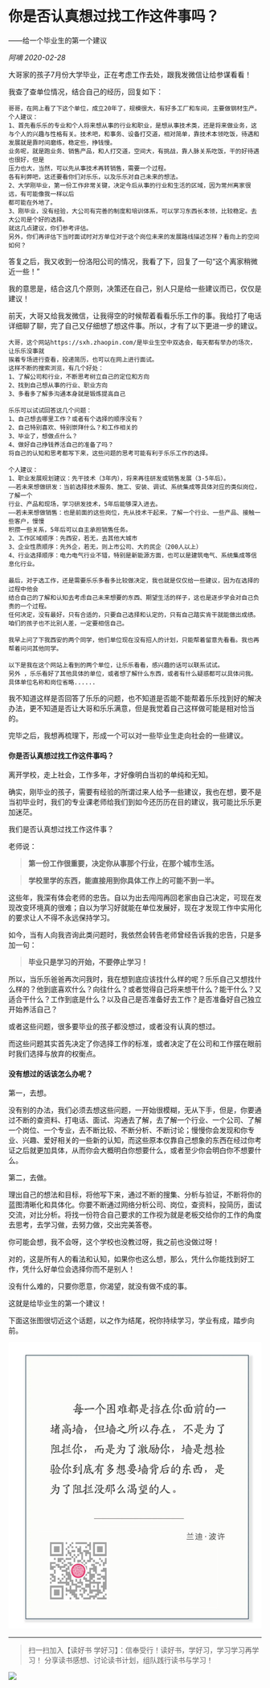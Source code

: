 # 你是否认真想过找工作这件事吗？

——给一个毕业生的第一个建议

*阿嘀 2020-02-28*

大哥家的孩子7月份大学毕业，正在考虑工作去处，跟我发微信让给参谋看看！

我查了查单位情况，结合自己的经历，回复如下：

```
哥哥，在网上看了下这个单位，成立20年了，规模很大，有好多工厂和车间，主要做钢材生产。
个人建议：
1、首先看乐乐的专业和个人将来想从事的行业和职业，是想从事技术类，还是将来做业务，这与个人的兴趣与性格有关。技术吧，和事务、设备打交道，相对简单，靠技术本领吃饭，待遇和发展就是靠时间磨练，稳定些，挣钱慢。
业务呢，就是跑业务、销售产品，和人打交道，空间大，有挑战，靠人脉关系吃饭，干的好待遇也很好，但是
压力也大，当然，可以先从事技术再转销售，需要一个过程。
各有利弊吧，这还要看你们对乐乐，以及乐乐对自己未来的想法。
2、大学刚毕业，第一份工作非常关键，决定今后从事的行业和生活的区域，因为常州离家很远，有可能像我一样以后
都可能在外地了。
3、刚毕业，没有经验，大公司有完善的制度和培训体系，可以学习东西长本领，比较稳定。去大公司是个好的选择。
就这几点建议，你们参考评估。
另外，你们再评估下当时面试时对方单位对于这个岗位未来的发展路线描述怎样？看向上的空间如何？
```

答复之后，我又收到一份洛阳公司的情况，我看了下，回复了一句“这个离家稍微近一些！”

我的意思是，结合这几个原则，决策还在自己，别人只是给一些建议而已，仅仅是建议！

前天，大哥又给我发微信，让我得空的时候帮着看看乐乐工作的事。我给打了电话详细聊了聊，完了自己又仔细想了想这件事。所以，才有了以下更进一步的建议。

```
大哥，这个网站https://sxh.zhaopin.com/是毕业生空中双选会，每天都有举办的场次，让乐乐没事就
挨着专场进行查看，投递简历，也可以在网上进行面试。
这样不断的搜索浏览，有几个好处：
1、了解公司和行业，不断思考树立自己的定位和方向
2、找到自己想从事的行业、职业方向
3、多看多了解多沟通本身就是锻炼提高自己

乐乐可以试试回答这几个问题：
1、自己想去哪里工作？或者有个选择的顺序没有？
2、自己特别喜欢、特别崇拜什么？和工作相关的
3、毕业了，想做点什么？
4、做好自己挣钱养活自己的准备了吗？
将自己的认知和思考都写下来，这些问题的思考可能有利于乐乐工作的选择。

个人建议：
1、职业发展规划建议：先干技术（3年内），将来再往研发或销售发展（3-5年后）。
——若未来想做研发：当前选择技术服务、施工、安装、调试、系统集成等具体对应的类似岗位，了解一个
行业、产品和现场，学习研发技术，5年后能够深入进去。
——若未来想做销售：也是前面的这些岗位，先从技术干起来，了解一个行业、一些产品、接触一些客户，慢慢
积攒一些关系，5年后可以自主承担销售任务。
2、工作区域顺序：先西安，若无，去其他大城市
3、企业性质顺序：先外企，若无，则上市公司、大的民企（200人以上）
4、行业选择顺序：电力电气行业不错，特别是新能源方面，也可以是建筑电气、系统集成等信息化行业。

最后，对于选工作，还是需要乐乐多看多比较做决定，我也就是仅仅给一些建议，因为在选择的过程中他会
结合自己的了解和认知去考虑自己未来想要的东西、期望生活的样子，这也是逐步学会对自己负责的一个过程。
任何决定，没有最好，只有合适的，只要自己选择和认定的，只有自己踏实肯干就能做出成绩。
咱们的孩子也不比别人差，一定要相信自己。

我早上问了下我西安的两个同学，他们单位现在没有招人的计划，只能帮着留意先看看。我也再帮着问问其他同学。

以下是我在这个网站上看到的两个单位，让乐乐看看，感兴趣的话可以联系试试。
另外 ，乐乐看好了其他具体的单位，或者想了解什么东西，或者有什么疑惑都可以具体问我。
具体单位名称和岗位省略......
```

我不知道这样是否回答了乐乐的问题，也不知道是否能不能帮着乐乐找到好的解决办法，更不知道是否让大哥和乐乐满意，但是我觉着自己这样做可能是相对恰当的。

完毕之后，我想再梳理下，形成一个可以对一些毕业生走向社会的一些建议。

#### 你是否认真想过找工作这件事吗？

离开学校，走上社会，工作多年，才好像明白当初的单纯和无知。

确实，刚毕业的孩子，需要有经验的所谓过来人给予一些建议，我也在想，要不是当初毕业时，我们的专业课老师给我们到如今还历历在目的建议，我可能比乐乐更加迷茫。

我们是否认真想过找工作这件事？

老师说：

> **第一份工作很重要，决定你从事那个行业，在那个城市生活。**

> **学校里学的东西，能直接用到你具体工作上的可能不到一半。**

这些年，我深有体会老师的忠告。自以为出去闯闯再回老家由自己决定，可现在发现改变环境真的很难；自以为学习好就能在单位发展好，现在才发现工作中实用化的要求让人不得不永远保持学习。

如今，当有人向我咨询此类问题时，我依然会转告老师曾经告诉我的忠告，只是多加一句：

> **毕业只是学习的开始，不要停止学习！**

所以，当乐乐爸爸再次问我时，我在想到底应该找什么样的呢？乐乐自己又想找什么样的？他到底喜欢什么？向往什么？或者觉得自己将来想干什么？能干什么？又适合干什么？工作到底是什么？以及自己是否准备好去工作？是否准备好自己独立开始养活自己？

或者这些问题，很多要毕业的孩子都没想过，或者没有认真的想过。

而这些问题其实首先决定了你选择工作的标准，或者决定了在公司和工作摆在眼前时我们选择与放弃的权衡点。

#### **没有想过的话该怎么办呢？**

第一，去想。

没有别的办法，我们必须去想这些问题，一开始很模糊，无从下手，但是，你要通过不断的查资料、打电话、面试、沟通去了解，去了解一个行业、一个公司、了解一个岗位、一个专业，去不断比较、不断分析、不断讨论；慢慢你会发现和你专业、兴趣、爱好相关的一些新的认知，而这些原本仅靠自己想象的东西在经过你考证之后就更加具体，从而你会大概明白你想要什么，或者至少你会明白你不想要什么。

第二，去做。

理出自己的想法和目标，将他写下来，通过不断的搜集、分析与验证，不断将你的蓝图清晰化和具体化。你要不断通过网络分析公司、岗位，查资料，投简历，面试交流，对比分析。将找一份符合自己要求的工作视为就是老板交给你的工作的角度去思考，去学习做，去努力做，交出完美答卷。

你可能会想，我不会呀，这个学校也没教过呀，我之前也没做过呀！

对的，这是所有人的看法和认知，如果你也这么想，那么，凭什么你能找到好工作，凭什么好单位会选择你而不是别人！

没有什么难的，只要你愿意，你渴望，就没有做不成的事。

这就是给毕业生的第一个建议！

下面这张图很切近这个话题，以之作为结尾，祝你持续学习，学业有成，踏步向前。

![](/pic/18.jpg)



------

> 扫一扫加入【读好书 学好习】：信奉受行！读好书，学好习，学习学习再学习！ 分享读书感想、讨论读书计划，组队践行读书与学习！

![](E:/study/GitHub/jianyou/pic/0greensaoma.png)

